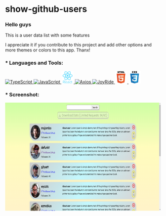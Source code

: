 # show-github-users

<h3>Hello guys</h3>
<p>This is a user data list with some features</p>
<p>I appreciate it if you contribute to this project and add other options and more themes or colors to this app. Thanx!</p>

### * Languages and Tools:
<p align="left">
  <a href="https://www.typescriptlang.org/" target="_blank" title="TypeScript">
    <img src="https://www.vectorlogo.zone/logos/typescriptlang/typescriptlang-icon.svg" alt="TypeScript" width="40" height="40"/>
  </a>

  <a href="https://developer.mozilla.org/en-US/docs/Web/JavaScript" target="_blank" title="JavaScript">
    <img src="https://upload.wikimedia.org/wikipedia/commons/thumb/6/6a/JavaScript-logo.png/800px-JavaScript-logo.png" alt="JavaScript" width="40" height="40"/>
  </a>
  
  <a href="https://react.dev/" target="_blank" title="React Library">
    <img src="https://raw.githubusercontent.com/devicons/devicon/master/icons/react/react-original-wordmark.svg" alt="React Library" width="40" height="40"/>
  </a> 
  
  <a href="https://axios-http.com/" target="_blank" title="Axios">
    <img src="https://axios-http.com/assets/logo.svg" alt="Axios" width="60" height="40"/>
  </a>

  <a href="https://docs.react-joyride.com/" target="_blank" title="JoyRide">
    <img src="https://www.gitbook.com/cdn-cgi/image/width=40,dpr=2,height=40,fit=contain,format=auto/https%3A%2F%2F638355024-files.gitbook.io%2F~%2Ffiles%2Fv0%2Fb%2Fgitbook-legacy-files%2Fo%2Fspaces%252F-LA8pJSK2BG0cELw_4SK%252Favatar.png%3Fgeneration%3D1546268556678141%26alt%3Dmedia" alt="JoyRide" width="40" height="40"/>
  </a>
 
  <a href="https://www.w3schools.com/html/" target="_blank" title="HTML5">
    <img src="https://raw.githubusercontent.com/devicons/devicon/master/icons/html5/html5-original-wordmark.svg" alt="HTML5" width="40" height="40"/>
  </a>
  
  <a href="https://www.w3schools.com/css/" target="_blank" title="CSS3">
    <img src="https://raw.githubusercontent.com/devicons/devicon/master/icons/css3/css3-original-wordmark.svg" alt="CSS3" width="40" height="40"/>
  </a>
</p>

### * Screenshot:
<img src="sample.png" alt="Project sample screenshot" width="800" height="350">

